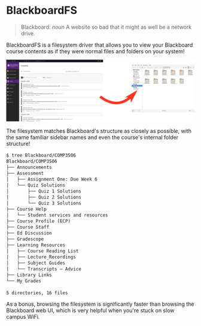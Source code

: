 # BlackboardFS

> Blackboard: *noun* A website so bad that it might as well be a network drive.

BlackboardFS is a filesystem driver that allows you to view your Blackboard course contents as if
they were normal files and folders on your system!

![A banner image demonstrating how BlackboardFS maps Blackboard courses to folders](
  static/banner.png
  "Max, you forgot the red circle to go along with the arrow!"
)

The filesystem matches Blackboard's structure as closely as possible, with the same familiar sidebar
names and even the course's internal folder structure!

```
$ tree Blackboard/COMP3506
Blackboard/COMP3506
├── Announcements
├── Assessment
│   ├── Assignment One: Due Week 6
│   └── Quiz Solutions
│       ├── Quiz 1 Solutions
│       ├── Quiz 2 Solutions
│       └── Quiz 3 Solutions
├── Course Help
│   └── Student services and resources
├── Course Profile (ECP)
├── Course Staff
├── Ed Discussion
├── Gradescope
├── Learning Resources
│   ├── Course Reading List
│   ├── Lecture_Recordings
│   ├── Subject Guides
│   └── Transcripts – Advice
├── Library Links
└── My Grades

5 directories, 16 files
```

As a bonus, browsing the filesystem is significantly faster than browsing the Blackboard web UI,
which is very helpful when you're stuck on slow campus WiFi.


